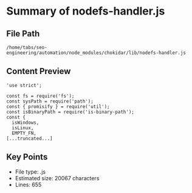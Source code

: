 # Summary of nodefs-handler.js
  
## File Path
`/home/tabs/seo-engineering/automation/node_modules/chokidar/lib/nodefs-handler.js`

## Content Preview
```
'use strict';

const fs = require('fs');
const sysPath = require('path');
const { promisify } = require('util');
const isBinaryPath = require('is-binary-path');
const {
  isWindows,
  isLinux,
  EMPTY_FN,
[...truncated...]
```

## Key Points
- File type: .js
- Estimated size: 20067 characters
- Lines: 655
